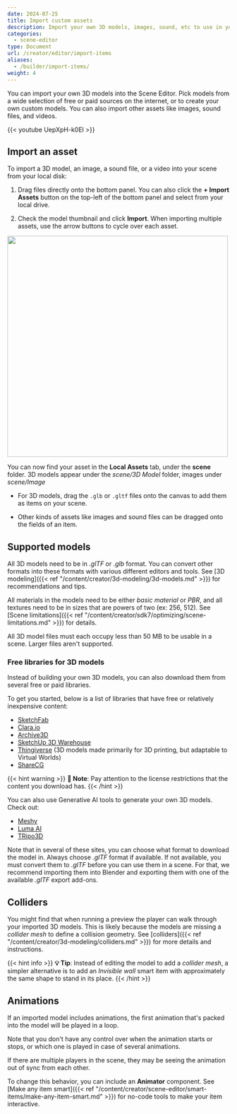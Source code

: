 ```yaml
---
date: 2024-07-25
title: Import custom assets
description: Import your own 3D models, images, sound, etc to use in your scenes.
categories:
  - scene-editor
type: Document
url: /creator/editor/import-items
aliases:
  - /builder/import-items/
weight: 4
---
```


You can import your own 3D models into the Scene Editor. Pick models from a wide selection of free or paid sources on the internet, or to create your own custom models. You can also import other assets like images, sound files, and videos.

{{< youtube UepXpH-k0EI >}}

## Import an asset

To import a 3D model, an image, a sound file, or a video into your scene from your local disk:

1. Drag files directly onto the bottom panel. You can also click the **+ Import Assets** button on the top-left of the bottom panel and select from your local drive.

2. Check the model thumbnail and click **Import**. When importing multiple assets, use the arrow buttons to cycle over each asset.

  <img src="/images/editor/import-model.png" width="500" />

You can now find your asset in the **Local Assets** tab, under the **scene** folder. 3D models appear under the _scene/3D Model_ folder, images under _scene/Image_ 

- For 3D models, drag the `.glb` or `.gltf` files onto the canvas to add them as items on your scene.

- Other kinds of assets like images and sound files can be dragged onto the fields of an item.

## Supported models

All 3D models need to be in _.glTF_ or _.glb_ format. You can convert other formats into these formats with various different editors and tools. See [3D modeling]({{< ref "/content/creator/3d-modeling/3d-models.md" >}}) for recommendations and tips.

All materials in the models need to be either _basic material_ or _PBR_, and all textures need to be in sizes that are powers of two (ex: 256, 512). See [Scene limitations]({{< ref "/content/creator/sdk7/optimizing/scene-limitations.md" >}}) for details.

All 3D model files must each occupy less than 50 MB to be usable in a scene. Larger files aren't supported.

### Free libraries for 3D models

Instead of building your own 3D models, you can also download them from several free or paid libraries.

To get you started, below is a list of libraries that have free or relatively inexpensive content:

- [SketchFab](https://sketchfab.com/)
- [Clara.io](https://clara.io/)
- [Archive3D](https://archive3d.net/)
- [SketchUp 3D Warehouse](https://3dwarehouse.sketchup.com/)
- [Thingiverse](https://www.thingiverse.com/) (3D models made primarily for 3D printing, but adaptable to Virtual Worlds)
- [ShareCG](https://www.sharecg.com/)

{{< hint warning >}}
**📔 Note**: Pay attention to the license restrictions that the content you download has.
{{< /hint >}}

You can also use Generative AI tools to generate your own 3D models. Check out:

- [Meshy](https://www.meshy.ai/)
- [Luma AI](https://lumalabs.ai/genie)
- [TRipo3D](https://www.tripo3d.ai/app)

Note that in several of these sites, you can choose what format to download the model in. Always choose _.glTF_ format if available. If not available, you must convert them to _.glTF_ before you can use them in a scene. For that, we recommend importing them into Blender and exporting them with one of the available _.glTF_ export add-ons.

## Colliders

You might find that when running a preview the player can walk through your imported 3D models. This is likely because the models are missing a _collider mesh_ to define a collision geometry. See [colliders]({{< ref "/content/creator/3d-modeling/colliders.md" >}}) for more details and instructions.

{{< hint info >}}
**💡 Tip**: Instead of editing the model to add a _collider mesh_, a simpler alternative is to add an _Invisible wall_ smart item with approximately the same shape to stand in its place.
{{< /hint >}}

## Animations

If an imported model includes animations, the first animation that's packed into the model will be played in a loop.

Note that you don't have any control over when the animation starts or stops, or which one is played in case of several animations.

If there are multiple players in the scene, they may be seeing the animation out of sync from each other.

To change this behavior, you can include an **Animator** component. See [Make any item smart]({{< ref "/content/creator/scene-editor/smart-items/make-any-item-smart.md" >}}) for no-code tools to make your item interactive.
